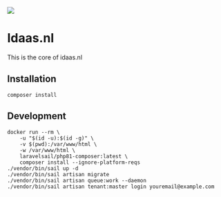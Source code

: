 ![](https://github.com/arietimmerman/idaas.nl/workflows/CI/badge.svg)

# Idaas.nl

This is the core of idaas.nl
## Installation

~~~
composer install
~~~

## Development

~~~
docker run --rm \
    -u "$(id -u):$(id -g)" \
    -v $(pwd):/var/www/html \
    -w /var/www/html \
    laravelsail/php81-composer:latest \
    composer install --ignore-platform-reqs
./vendor/bin/sail up -d
./vendor/bin/sail artisan migrate
./vendor/bin/sail artisan queue:work --daemon
./vendor/bin/sail artisan tenant:master login youremail@example.com
~~~
